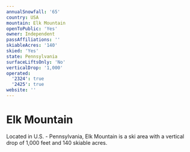 ```yaml
---
annualSnowfall: '65'
country: USA
mountain: Elk Mountain
openToPublic: 'Yes'
owner: Independent
passAffiliations: ''
skiableAcres: '140'
skied: 'Yes'
state: Pennsylvania
surfaceLiftsOnly: 'No'
verticalDrop: '1,000'
operated:
  '2324': true
  '2425': true
website: ''
---
```



# Elk Mountain

Located in U.S. - Pennsylvania, Elk Mountain is a ski area with a vertical drop of 1,000 feet and 140 skiable acres.
